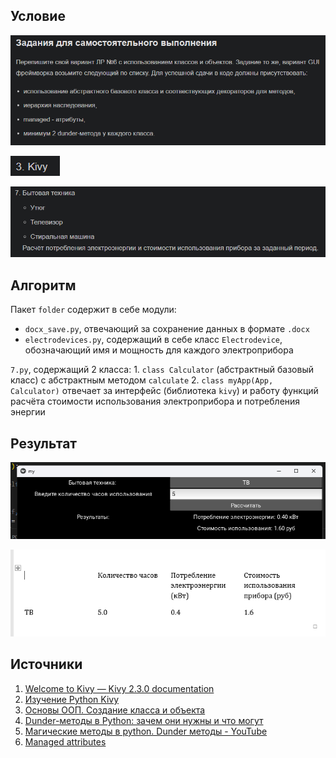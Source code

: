 ## Условие
![alt text](image.png)

![alt text](image-1.png)

![alt text](image-2.png)

## Алгоритм

Пакет `folder` содержит в себе модули:
- `docx_save.py`, отвечающий за сохранение данных в формате `.docx`
- `electrodevices.py`, содержащий в себе класс `Electrodevice`, обозначающий имя и мощность для каждого электроприбора

`7.py`, содержащий 2 класса:
    1. `class Calculator` (абстрактный базовый класс) с абстрактным методом `calculate`
    2. `class myApp(App, Calculator)` отвечает за интерфейс (библиотека `kivy`) и работу функций расчёта стоимости использования электроприбора и потребления энергии 


## Результат
![alt text](image-3.png)

![alt text](image-4.png)
## Источники
1. [Welcome to Kivy — Kivy 2.3.0 documentation](https://kivy.org/doc/stable/)
2. [Изучение Python Kivy](https://www.youtube.com/watch?v=a8RXdWeeO9I)
3. [Основы ООП. Создание класса и объекта](https://www.youtube.com/watch?v=gFRa6qVN980)
4. [Dunder-методы в Python: зачем они нужны и что могут](https://tproger.ru/articles/dunder-metody-zachem-oni-nuzhny-i-chto-mogut)
5. [Магические методы в python. Dunder методы - YouTube](https://www.youtube.com/watch?v=hUz5m1SDYaQ)
6. [Managed attributes](https://senjun.ru/courses/python/chapters/python_chapter_0360/)
